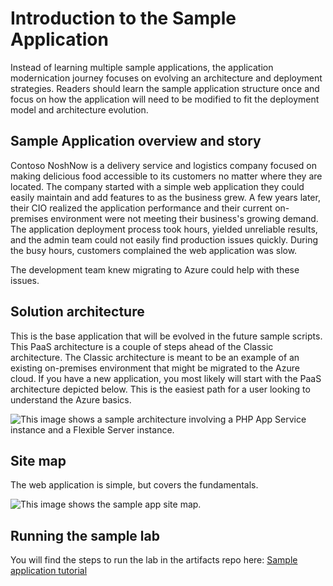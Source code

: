 # Introduction to the Sample Application

Instead of learning multiple sample applications, the application modernication journey focuses on evolving an architecture and deployment strategies. Readers should learn the sample application structure once and focus on how the application will need to be modified to fit the deployment model and architecture evolution.

## Sample Application overview and story

Contoso NoshNow is a delivery service and logistics company focused on making delicious food accessible to its customers no matter where they are located. The company started with a simple web application they could easily maintain and add features to as the business grew. A few years later, their CIO realized the application performance and their current on-premises environment were not meeting their business's growing demand. The application deployment process took hours, yielded unreliable results, and the admin team could not easily find production issues quickly. During the busy hours, customers complained the web application was slow.

The development team knew migrating to Azure could help with these issues.

## Solution architecture

This is the base application that will be evolved in the future sample scripts. This PaaS architecture is a couple of steps ahead of the Classic architecture. The Classic architecture is meant to be an example of an existing on-premises environment that might be migrated to the Azure cloud. If you have a new application, you most likely will start with the PaaS architecture depicted below. This is the easiest path for a user looking to understand the Azure basics.

![This image shows a sample architecture involving a PHP App Service instance and a Flexible Server instance.](media/sample-app-level-1-architecture.png "Basic Azure deployment architecture")

## Site map

The web application is simple, but covers the fundamentals.

![This image shows the sample app site map.](media/sample-app-site-map.png "Sample app site map")

## Running the sample lab

You will find the steps to run the lab in the artifacts repo here: [Sample application tutorial](https://github.com/azure/azure-postgresql/blob/master/DeveloperGuide/step-1-sample-apps/README.md)
